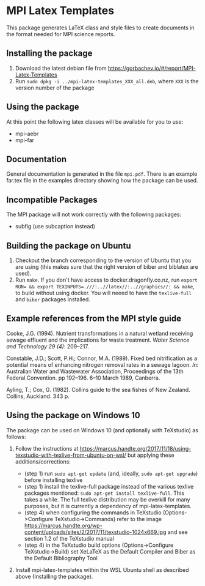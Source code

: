 MPI Latex Templates
=========================

This package generates LaTeX class and style files to create documents in the 
format needed for MPI science reports.

## Installing the package

1. Download the latest debian file from https://gorbachev.io/#/report/MPI-Latex-Templates
2. Run `sudo dpkg -i ../mpi-latex-templates_XXX_all.deb`, where `XXX` is the version number of the package

## Using the package

At this point the following latex classes will be available for you to use:

 - mpi-aebr
 - mpi-far


## Documentation

General documentation is generated in the file `mpi.pdf`. There is an example 
far.tex file in the examples directory showing how the package can be used. 

## Incompatible Packages

The MPI package will not work correctly with the following packages:

 - subfig (use subcaption instead)

## Building the package on Ubuntu

1. Checkout the branch corresponding to the version of Ubuntu that you are using 
    (this makes sure that the right version of biber and biblatex are used).
2. Run `make`. If you don't have access to docker.dragonfly.co.nz, run
    `export RUN= && export TEXINPUTS=.///:..//latex//:..//graphics//: && make`, 
    to build without using docker. You will neeed to have the `texlive-full` and `biber`
    packages installed.

## Example references from the MPI style guide

Cooke, J.G. (1994). Nutrient transformations in a natural wetland receiving sewage effluent and the implications for waste treatment. *Water Science and Technology 29 (4)*: 209–217.

Constable, J.D.; Scott, P.H.; Connor, M.A. (1989). Fixed bed nitrification as a potential means of enhancing nitrogen removal rates in a sewage lagoon. *In*: Australian Water and Wastewater Association, Proceedings of the 13th Federal Convention. pp 192–196. 6–10 March 1989, Canberra.
 
Ayling, T.; Cox, G. (1982). Collins guide to the sea fishes of New Zealand. Collins, Auckland. 343 p. 

## Using the package on Windows 10

The package can be used on Windows 10 (and optionally with TeXstudio) as follows:

1. Follow the instructions at https://marcus.handte.org/2017/11/18/using-texstudio-with-texlive-from-ubuntu-on-wsl/ but applying these additions/corrections:
   - (step 1) run `sudo apt-get update` (and, ideally, `sudo apt-get upgrade`) before installing texlive
   - (step 1) install the texlive-full package instead of the various texlive packages mentioned: `sudo apt-get install texlive-full`. This takes a while.  The full texlive distribution may be overkill for many purposes, but it is currently a dependency of mpi-latex-templates.
   - (step 4) when configuring the commands in TeXstudio (Options->Configure TeXstudio->Commands) refer to the image https://marcus.handte.org/wp-content/uploads/sites/2/2017/11/texstudio-1024x669.jpg and see section 1.2 of the TeXstudio manual
   - (step 4) in the TeXstudio build options (Options->Configure TeXstudio->Build) set XeLaTeX as the Default Compiler and Biber as the Default Bibliography Tool

2. Install mpi-latex-templates within the WSL Ubuntu shell as described above (Installing the package).
